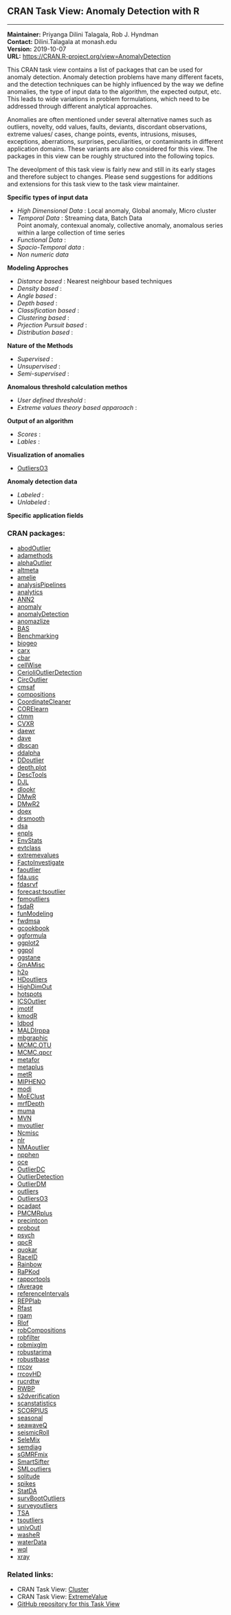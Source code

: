 ## CRAN Task View: Anomaly Detection with R

                                                                     
--------------- --------------------------------------------------   
**Maintainer:** Priyanga Dilini Talagala, Rob J. Hyndman             
**Contact:**    Dilini.Talagala at monash.edu                        
**Version:**    2019-10-07                                           
**URL:**        <https://CRAN.R-project.org/view=AnomalyDetection>   

<div>

This CRAN task view contains a list of packages that can be used for
anomaly detection. Anomaly detection problems have many different
facets, and the detection techniques can be highly influenced by the way
we define anomalies, the type of input data to the algorithm, the
expected output, etc. This leads to wide variations in problem
formulations, which need to be addressed through different analytical
approaches.

Anomalies are often mentioned under several alternative names such as
outliers, novelty, odd values, faults, deviants, discordant
observations, extreme values/ cases, change points, events, intrusions,
misuses, exceptions, aberrations, surprises, peculiarities, or
contaminants in different application domains. These variants are also
considered for this view. The packages in this view can be roughly
structured into the following topics.

The deveolpment of this task view is fairly new and still in its early
stages and therefore subject to changes. Please send suggestions for
additions and extensions for this task view to the task view maintainer.

**Specific types of input data**

  - *High Dimensional Data* : Local anomaly, Global anomaly, Micro
    cluster
  - *Temporal Data* : Streaming data, Batch Data  
    Point anomaly, contexual anomaly, collective anomaly, anomalous
    series within a large collection of time series
  - *Functional Data* :
  - *Spacio-Temporal data* :
  - *Non numeric data*

**Modeling Approches**

  - *Distance based* : Nearest neighbour based techniques
  - *Density based* :
  - *Angle based* :
  - *Depth based* :
  - *Classification based* :
  - *Clustering based* :
  - *Prjection Pursuit based* :
  - *Distribution based* :

**Nature of the Methods**

  - *Supervised* :
  - *Unsupervised* :
  - *Semi-supervised* :

**Anomalous threshold calculation methos**

  - *User defined threshold* :
  - *Extreme values theory based apparoach* :

**Output of an algorithm**

  - *Scores* :
  - *Lables* :

**Visualization of anomalies**

  - [OutliersO3](https://cran.r-project.org/package=OutliersO3)

**Anomaly detection data**

  - *Labeled* :
  - *Unlabeled* :

**Specific application
    fields**

</div>

### CRAN packages:

  - [abodOutlier](https://cran.r-project.org/package=abodOutlier)
  - [adamethods](https://cran.r-project.org/package=adamethods)
  - [alphaOutlier](https://cran.r-project.org/package=alphaOutlier)
  - [altmeta](https://cran.r-project.org/package=altmeta)
  - [amelie](https://cran.r-project.org/package=amelie)
  - [analysisPipelines](https://cran.r-project.org/package=analysisPipelines)
  - [analytics](https://cran.r-project.org/package=analytics)
  - [ANN2](https://cran.r-project.org/package=ANN2)
  - [anomaly](https://cran.r-project.org/package=anomaly)
  - [anomalyDetection](https://cran.r-project.org/package=anomalyDetection)
  - [anomazlize](https://cran.r-project.org/package=anomazlize)
  - [BAS](https://cran.r-project.org/package=BAS)
  - [Benchmarking](https://cran.r-project.org/package=Benchmarking)
  - [biogeo](https://cran.r-project.org/package=biogeo)
  - [carx](https://cran.r-project.org/package=carx)
  - [cbar](https://cran.r-project.org/package=cbar)
  - [cellWise](https://cran.r-project.org/package=cellWise)
  - [CerioliOutlierDetection](https://cran.r-project.org/package=CerioliOutlierDetection)
  - [CircOutlier](https://cran.r-project.org/package=CircOutlier)
  - [cmsaf](https://cran.r-project.org/package=cmsaf)
  - [compositions](https://cran.r-project.org/package=compositions)
  - [CoordinateCleaner](https://cran.r-project.org/package=CoordinateCleaner)
  - [CORElearn](https://cran.r-project.org/package=CORElearn)
  - [ctmm](https://cran.r-project.org/package=ctmm)
  - [CVXR](https://cran.r-project.org/package=CVXR)
  - [daewr](https://cran.r-project.org/package=daewr)
  - [dave](https://cran.r-project.org/package=dave)
  - [dbscan](https://cran.r-project.org/package=dbscan)
  - [ddalpha](https://cran.r-project.org/package=ddalpha)
  - [DDoutlier](https://cran.r-project.org/package=DDoutlier)
  - [depth.plot](https://cran.r-project.org/package=depth.plot)
  - [DescTools](https://cran.r-project.org/package=DescTools)
  - [DJL](https://cran.r-project.org/package=DJL)
  - [dlookr](https://cran.r-project.org/package=dlookr)
  - [DMwR](https://cran.r-project.org/package=DMwR)
  - [DMwR2](https://cran.r-project.org/package=DMwR2)
  - [doex](https://cran.r-project.org/package=doex)
  - [drsmooth](https://cran.r-project.org/package=drsmooth)
  - [dsa](https://cran.r-project.org/package=dsa)
  - [enpls](https://cran.r-project.org/package=enpls)
  - [EnvStats](https://cran.r-project.org/package=EnvStats)
  - [evtclass](https://cran.r-project.org/package=evtclass)
  - [extremevalues](https://cran.r-project.org/package=extremevalues)
  - [FactoInvestigate](https://cran.r-project.org/package=FactoInvestigate)
  - [faoutlier](https://cran.r-project.org/package=faoutlier)
  - [fda.usc](https://cran.r-project.org/package=fda.usc)
  - [fdasrvf](https://cran.r-project.org/package=fdasrvf)
  - [forecast:tsoutlier](https://cran.r-project.org/package=forecast:tsoutlier)
  - [fpmoutliers](https://cran.r-project.org/package=fpmoutliers)
  - [fsdaR](https://cran.r-project.org/package=fsdaR)
  - [funModeling](https://cran.r-project.org/package=funModeling)
  - [fwdmsa](https://cran.r-project.org/package=fwdmsa)
  - [gcookbook](https://cran.r-project.org/package=gcookbook)
  - [ggformula](https://cran.r-project.org/package=ggformula)
  - [ggplot2](https://cran.r-project.org/package=ggplot2)
  - [ggpol](https://cran.r-project.org/package=ggpol)
  - [ggstane](https://cran.r-project.org/package=ggstane)
  - [GmAMisc](https://cran.r-project.org/package=GmAMisc)
  - [h2o](https://cran.r-project.org/package=h2o)
  - [HDoutliers](https://cran.r-project.org/package=HDoutliers)
  - [HighDimOut](https://cran.r-project.org/package=HighDimOut)
  - [hotspots](https://cran.r-project.org/package=hotspots)
  - [ICSOutlier](https://cran.r-project.org/package=ICSOutlier)
  - [jmotif](https://cran.r-project.org/package=jmotif)
  - [kmodR](https://cran.r-project.org/package=kmodR)
  - [ldbod](https://cran.r-project.org/package=ldbod)
  - [MALDIrppa](https://cran.r-project.org/package=MALDIrppa)
  - [mbgraphic](https://cran.r-project.org/package=mbgraphic)
  - [MCMC.OTU](https://cran.r-project.org/package=MCMC.OTU)
  - [MCMC.qpcr](https://cran.r-project.org/package=MCMC.qpcr)
  - [metafor](https://cran.r-project.org/package=metafor)
  - [metaplus](https://cran.r-project.org/package=metaplus)
  - [metR](https://cran.r-project.org/package=metR)
  - [MIPHENO](https://cran.r-project.org/package=MIPHENO)
  - [modi](https://cran.r-project.org/package=modi)
  - [MoEClust](https://cran.r-project.org/package=MoEClust)
  - [mrfDepth](https://cran.r-project.org/package=mrfDepth)
  - [muma](https://cran.r-project.org/package=muma)
  - [MVN](https://cran.r-project.org/package=MVN)
  - [mvoutlier](https://cran.r-project.org/package=mvoutlier)
  - [Ncmisc](https://cran.r-project.org/package=Ncmisc)
  - [nlr](https://cran.r-project.org/package=nlr)
  - [NMAoutlier](https://cran.r-project.org/package=NMAoutlier)
  - [npphen](https://cran.r-project.org/package=npphen)
  - [oce](https://cran.r-project.org/package=oce)
  - [OutlierDC](https://cran.r-project.org/package=OutlierDC)
  - [OutlierDetection](https://cran.r-project.org/package=OutlierDetection)
  - [OutlierDM](https://cran.r-project.org/package=OutlierDM)
  - [outliers](https://cran.r-project.org/package=outliers)
  - [OutliersO3](https://cran.r-project.org/package=OutliersO3)
  - [pcadapt](https://cran.r-project.org/package=pcadapt)
  - [PMCMRplus](https://cran.r-project.org/package=PMCMRplus)
  - [precintcon](https://cran.r-project.org/package=precintcon)
  - [probout](https://cran.r-project.org/package=probout)
  - [psych](https://cran.r-project.org/package=psych)
  - [qpcR](https://cran.r-project.org/package=qpcR)
  - [quokar](https://cran.r-project.org/package=quokar)
  - [RaceID](https://cran.r-project.org/package=RaceID)
  - [Rainbow](https://cran.r-project.org/package=Rainbow)
  - [RaPKod](https://cran.r-project.org/package=RaPKod)
  - [rapportools](https://cran.r-project.org/package=rapportools)
  - [rAverage](https://cran.r-project.org/package=rAverage)
  - [referenceIntervals](https://cran.r-project.org/package=referenceIntervals)
  - [REPPlab](https://cran.r-project.org/package=REPPlab)
  - [Rfast](https://cran.r-project.org/package=Rfast)
  - [rgam](https://cran.r-project.org/package=rgam)
  - [Rlof](https://cran.r-project.org/package=Rlof)
  - [robCompositions](https://cran.r-project.org/package=robCompositions)
  - [robfilter](https://cran.r-project.org/package=robfilter)
  - [robmixglm](https://cran.r-project.org/package=robmixglm)
  - [robustarima](https://cran.r-project.org/package=robustarima)
  - [robustbase](https://cran.r-project.org/package=robustbase)
  - [rrcov](https://cran.r-project.org/package=rrcov)
  - [rrcovHD](https://cran.r-project.org/package=rrcovHD)
  - [rucrdtw](https://cran.r-project.org/package=rucrdtw)
  - [RWBP](https://cran.r-project.org/package=RWBP)
  - [s2dverification](https://cran.r-project.org/package=s2dverification)
  - [scanstatistics](https://cran.r-project.org/package=scanstatistics)
  - [SCORPIUS](https://cran.r-project.org/package=SCORPIUS)
  - [seasonal](https://cran.r-project.org/package=seasonal)
  - [seawaveQ](https://cran.r-project.org/package=seawaveQ)
  - [seismicRoll](https://cran.r-project.org/package=seismicRoll)
  - [SeleMix](https://cran.r-project.org/package=SeleMix)
  - [semdiag](https://cran.r-project.org/package=semdiag)
  - [sGMRFmix](https://cran.r-project.org/package=sGMRFmix)
  - [SmartSifter](https://cran.r-project.org/package=SmartSifter)
  - [SMLoutliers](https://cran.r-project.org/package=SMLoutliers)
  - [solitude](https://cran.r-project.org/package=solitude)
  - [spikes](https://cran.r-project.org/package=spikes)
  - [StatDA](https://cran.r-project.org/package=StatDA)
  - [survBootOutliers](https://cran.r-project.org/package=survBootOutliers)
  - [surveyoutliers](https://cran.r-project.org/package=surveyoutliers)
  - [TSA](https://cran.r-project.org/package=TSA)
  - [tsoutliers](https://cran.r-project.org/package=tsoutliers)
  - [univOutl](https://cran.r-project.org/package=univOutl)
  - [washeR](https://cran.r-project.org/package=washeR)
  - [waterData](https://cran.r-project.org/package=waterData)
  - [wql](https://cran.r-project.org/package=wql)
  - [xray](https://cran.r-project.org/package=xray)

### Related links:

  - CRAN Task View: [Cluster](Cluster.html)
  - CRAN Task View: [ExtremeValue](ExtremeValue.html)
  - [GitHub repository for this Task
    View](https://github.com/pridiltal/ctv-AnomalyDetection)
